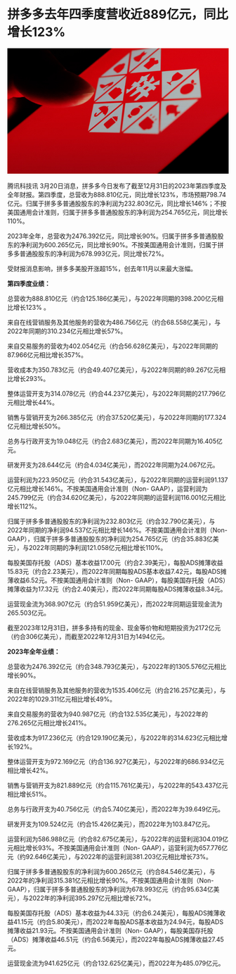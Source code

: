 # 拼多多去年四季度营收近889亿元，同比增长123%

![8aad470b06bdd51e95b1d2652c5e7535.jpg](https://raw.githubusercontent.com/qqhsx/qqnews_image/main/2024/03/20/拼多多去年四季度营收近889亿元，同比增长123%/8aad470b06bdd51e95b1d2652c5e7535.jpg)

腾讯科技讯
3月20日消息，拼多多今日发布了截至12月31日的2023年第四季度及全年财报。第四季度，总营收为888.810亿元，同比增长123%，市场预期798.74亿元。归属于拼多多普通股股东的净利润为232.803亿元，同比增长146%；不按美国通用会计准则，归属于拼多多普通股股东的净利润为254.765亿元，同比增长110%。

2023年全年，总营收为2476.392亿元，同比增长90%。归属于拼多多普通股股东的净利润为600.265亿元，同比增长90%。不按美国通用会计准则，归属于拼多多普通股股东的净利润为678.993亿元，同比增长72%。

受财报消息影响，拼多多美股开涨超15%，创去年11月以来最大涨幅。

**第四季度业绩：**

总营收为888.810亿元（约合125.186亿美元），与2022年同期的398.200亿元相比增长123% 。

来自在线营销服务及其他服务的营收为486.756亿元（约合68.558亿美元），与2022年同期的310.234亿元相比增长57%。

来自交易服务的营收为402.054亿元（约合56.628亿美元），与2022年同期的87.966亿元相比增长357%。

营收成本为350.783亿元（约合49.407亿美元），与2022年同期的89.267亿元相比增长293%。

整体运营开支为314.078亿元（约合44.237亿美元），与2022年同期的217.796亿元相比增长44%。

销售与营销开支为266.385亿元（约合37.520亿美元），与2022年同期的177.324亿元相比增长50%。

总务与行政开支为19.048亿元（约合2.683亿美元），而2022年同期为16.405亿元。

研发开支为28.644亿元（约合4.034亿美元），而2022年同期为24.067亿元。

运营利润为223.950亿元（约合31.543亿美元），与2022年同期的运营利润91.137亿元相比增长146%。不按美国通用会计准则（Non-
GAAP），运营利润为245.799亿元（约合34.620亿美元），与2022年同期的运营利润116.001亿元相比增长112%。

归属于拼多多普通股股东的净利润为232.803亿元（约合32.790亿美元），与2022年同期的净利润94.537亿元相比增长146%。不按美国通用会计准则（Non-
GAAP），归属于拼多多普通股股东的净利润为254.765亿元（约合35.883亿美元），与2022年同期的净利润121.058亿元相比增长110%。

每股美国存托股（ADS）基本收益17.00元（约合2.39美元），每股ADS摊薄收益15.83元（约合2.23美元），而2022年同期每股ADS基本收益7.42元，每股ADS摊薄收益6.52元。不按美国通用会计准则（Non-
GAAP），每股美国存托股（ADS）摊薄收益为17.32元（约合2.40美元），而2022年同期每股ADS摊薄收益8.34元。

运营现金流为368.907亿元（约合51.959亿美元），而2022年同期运营现金流为265.503亿元。

截至2023年12月31日，拼多多持有的现金、现金等价物和短期投资为2172亿元（约合306亿美元），而截至2022年12月31日为1494亿元。

**2023年全年业绩：**

总营收为2476.392亿元（约合348.793亿美元），与2022年的1305.576亿元相比增长90%。

来自在线营销服务及其他服务的营收为1535.406亿元（约合216.257亿美元），与2022年的1029.311亿元相比增长49%。

来自交易服务的营收为940.987亿元（约合132.535亿美元），与2022年的276.265亿元相比增长241%。

营收成本为917.236亿元（约合129.190亿美元），与2022年的314.623亿元相比增长192%。

整体运营开支为972.169亿元（约合136.927亿美元），与2022年的686.934亿元相比增长42%。

销售与营销开支为821.889亿元（约合115.761亿美元），与2022年的543.437亿元相比增长51%。

总务与行政开支为40.756亿元（约合5.740亿美元），而2022年为39.649亿元。

研发开支为109.524亿元（约合15.426亿美元），而2022年为103.847亿元。

运营利润为586.988亿元（约合82.675亿美元），与2022年的运营利润304.019亿元相比增长93%。不按美国通用会计准则（Non-
GAAP），运营利润为657.776亿元（约92.646亿美元），与2022年的运营利润381.203亿元相比增长73%。

归属于拼多多普通股股东的净利润为600.265亿元（约合84.546亿美元），与2022年的净利润315.381亿元相比增长90%。不按美国通用会计准则（Non-
GAAP），归属于拼多多普通股股东的净利润为678.993亿元（约合95.634亿美元），与2022年的净利润395.297亿元相比增长72%。

每股美国存托股（ADS）基本收益为44.33元（约合6.24美元），每股ADS摊薄收益41.15元（约合5.80美元），而2022年每股ADS基本收益为24.94元，每股ADS摊薄收益21.93元。不按美国通用会计准则（Non-
GAAP），每股美国存托股（ADS）摊薄收益46.51元（约合6.56美元），而2022年每股ADS摊薄收益27.45元。

运营现金流为941.625亿元（约合132.625亿美元），而2022年为485.079亿元。

